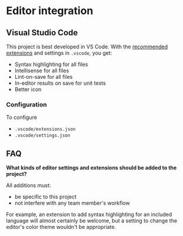 # Editor integration

## Visual Studio Code

This project is best developed in VS Code. With the [recommended extensions](https://code.visualstudio.com/docs/editor/extension-gallery#_workspace-recommended-extensions) and settings in `.vscode`, you get:

* Syntax highlighting for all files
* Intellisense for all files
* Lint-on-save for all files
* In-editor results on save for unit tests
* Better icon

### Configuration

To configure

* `.vscode/extensions.json`
* `.vscode/settings.json`

## FAQ

**What kinds of editor settings and extensions should be added to the project?**

All additions must:

* be specific to this project
* not interfere with any team member's workflow

For example, an extension to add syntax highlighting for an included language will almost certainly be welcome, but a setting to change the editor's color theme wouldn't be appropriate.
